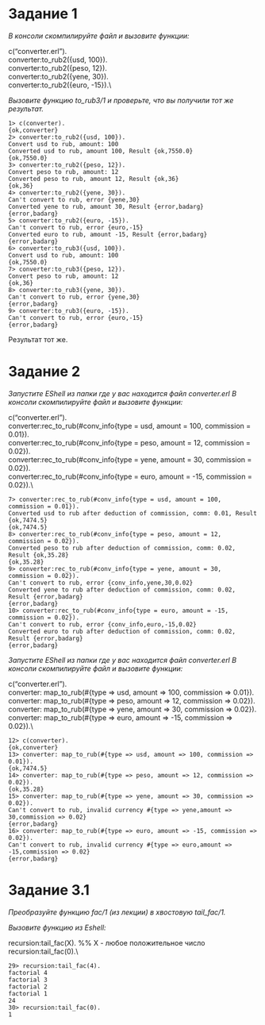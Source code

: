 # Задание 1

*В консоли скомпилируйте файл и вызовите функции:*

c(“converter.erl”).\
converter:to_rub2({usd, 100}).\
converter:to_rub2({peso, 12}).\
converter:to_rub2({yene, 30}).\
converter:to_rub2({euro, -15}).\

*Вызовите функцию to_rub3/1 и проверьте, что вы получили тот же результат.*

```
1> c(converter).
{ok,converter}
2> converter:to_rub2({usd, 100}).
Convert usd to rub, amount: 100
Converted usd to rub, amount 100, Result {ok,7550.0}
{ok,7550.0}
3> converter:to_rub2({peso, 12}).
Convert peso to rub, amount: 12
Converted peso to rub, amount 12, Result {ok,36}
{ok,36}
4> converter:to_rub2({yene, 30}).
Can't convert to rub, error {yene,30}
Converted yene to rub, amount 30, Result {error,badarg}
{error,badarg}
5> converter:to_rub2({euro, -15}).
Can't convert to rub, error {euro,-15}
Converted euro to rub, amount -15, Result {error,badarg}
{error,badarg}
6> converter:to_rub3({usd, 100}).
Convert usd to rub, amount: 100
{ok,7550.0}
7> converter:to_rub3({peso, 12}).
Convert peso to rub, amount: 12
{ok,36}
8> converter:to_rub3({yene, 30}).
Can't convert to rub, error {yene,30}
{error,badarg}
9> converter:to_rub3({euro, -15}).
Can't convert to rub, error {euro,-15}
{error,badarg}
```
Результат тот же.

# Задание 2

*Запустите EShell из папки где у вас находится файл converter.erl В консоли скомпилируйте файл и вызовите функции:*

c(“converter.erl”).\
converter:rec_to_rub(#conv_info{type = usd, amount = 100, commission = 0.01}).\
converter:rec_to_rub(#conv_info{type = peso, amount = 12, commission = 0.02}).\
converter:rec_to_rub(#conv_info{type = yene, amount = 30, commission = 0.02}).\
converter:rec_to_rub(#conv_info{type = euro, amount = -15, commission = 0.02}).\

```
7> converter:rec_to_rub(#conv_info{type = usd, amount = 100, commission = 0.01}).
Converted usd to rub after deduction of commission, comm: 0.01, Result {ok,7474.5}
{ok,7474.5}
8> converter:rec_to_rub(#conv_info{type = peso, amount = 12, commission = 0.02}).
Converted peso to rub after deduction of commission, comm: 0.02, Result {ok,35.28}
{ok,35.28}
9> converter:rec_to_rub(#conv_info{type = yene, amount = 30, commission = 0.02}).
Can't convert to rub, error {conv_info,yene,30,0.02}
Converted yene to rub after deduction of commission, comm: 0.02, Result {error,badarg}
{error,badarg}
10> converter:rec_to_rub(#conv_info{type = euro, amount = -15, commission = 0.02}).
Can't convert to rub, error {conv_info,euro,-15,0.02}
Converted euro to rub after deduction of commission, comm: 0.02, Result {error,badarg}
{error,badarg}
```

*Запустите EShell из папки где у вас находится файл converter.erl В консоли скомпилируйте файл и вызовите функции:*

c(“converter.erl”).\
converter: map_to_rub(#{type => usd, amount => 100, commission => 0.01}).\
converter: map_to_rub(#{type => peso, amount => 12, commission => 0.02}).\
converter: map_to_rub(#{type => yene, amount => 30, commission => 0.02}).\
converter: map_to_rub(#{type => euro, amount => -15, commission => 0.02}).\

```
12> c(converter).
{ok,converter}
13> converter: map_to_rub(#{type => usd, amount => 100, commission => 0.01}).
{ok,7474.5}
14> converter: map_to_rub(#{type => peso, amount => 12, commission => 0.02}).
{ok,35.28}
15> converter: map_to_rub(#{type => yene, amount => 30, commission => 0.02}).
Can't convert to rub, invalid currency #{type => yene,amount => 30,commission => 0.02}
{error,badarg}
16> converter: map_to_rub(#{type => euro, amount => -15, commission => 0.02}).
Can't convert to rub, invalid currency #{type => euro,amount => -15,commission => 0.02}
{error,badarg}
```

# Задание 3.1

*Преобразуйте функцию fac/1 (из лекции) в хвостовую tail_fac/1.*

*Вызовите функцию из Eshell:*

recursion:tail_fac(X).  %% X -  любое положительное число\
recursion:tail_fac(0).\

```
29> recursion:tail_fac(4).
factorial 4
factorial 3
factorial 2
factorial 1
24
30> recursion:tail_fac(0).
1
```
